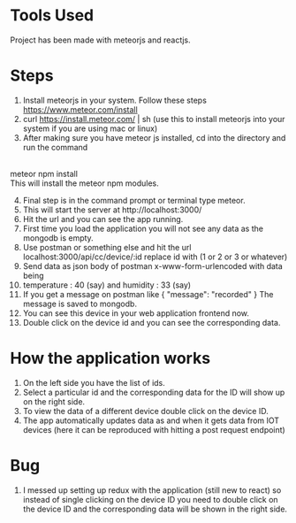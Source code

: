 # Tools Used
Project has been made with meteorjs and reactjs.

# Steps
1. Install meteorjs in your system. Follow these steps https://www.meteor.com/install
2. curl https://install.meteor.com/ | sh  (use this to install meteorjs into your system if you are using mac or linux)
3. After making sure you have meteor js installed, cd into the directory and run the command 
<br>
meteor npm install
<br>
This will install the meteor npm modules. 

4. Final step is in the command prompt or terminal type meteor.
5. This will start the server at http://localhost:3000/
6. Hit the url and you can see the app running.
7. First time you load the application you will not see any data as the mongodb is empty. 
8. Use postman or something else and hit the url 
localhost:3000/api/cc/device/:id
replace id with (1 or 2 or 3 or whatever)
9. Send data as json body of postman x-www-form-urlencoded with data being
10. temperature : 40 (say) and humidity : 33 (say)
11. If you get a message on postman like 
{
    "message": "recorded"
}
The message is saved to mongodb.
12. You can see this device in your web application frontend now.
13. Double click on the device id and you can see the corresponding data.


# How the application works
1. On the left side you have the list of ids.
2. Select a particular id and the corresponding data for the ID will show up on the right side.
3. To view the data of a different device double click on the device ID.
4. The app automatically updates data as and when it gets data from IOT devices (here it can be reproduced with hitting a post request endpoint)

# Bug
1. I messed up setting up redux with the application (still new to react) so instead of single clicking on the device ID you need to double click on the device ID and the corresponding data will be shown in the right side.

